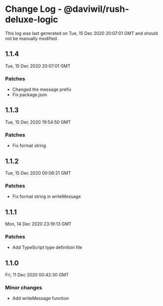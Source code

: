 # Change Log - @daviwil/rush-deluxe-logic

This log was last generated on Tue, 15 Dec 2020 20:07:01 GMT and should not be manually modified.

## 1.1.4
Tue, 15 Dec 2020 20:07:01 GMT

### Patches

- Changed the message prefix
- Fix package.json

## 1.1.3
Tue, 15 Dec 2020 19:54:50 GMT

### Patches

- Fix format string

## 1.1.2
Tue, 15 Dec 2020 00:06:21 GMT

### Patches

- Fix format string in writeMessage

## 1.1.1
Mon, 14 Dec 2020 23:19:13 GMT

### Patches

- Add TypeScript type definition file

## 1.1.0
Fri, 11 Dec 2020 00:42:30 GMT

### Minor changes

- Add writeMessage function

